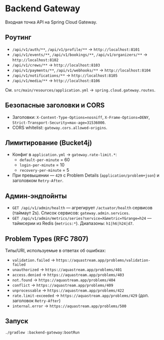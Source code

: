 # Backend Gateway

Входная точка API на Spring Cloud Gateway.

## Роутинг
- `/api/v1/auth/**`, `/api/v1/profile/**` → `http://localhost:8101`
- `/api/v1/events/**`, `/api/v1/bookings/**`, `/api/v1/organizers/**` → `http://localhost:8102`
- `/api/v1/crews/**` → `http://localhost:8103`
- `/api/v1/payments/**`, `/api/v1/webhooks/**` → `http://localhost:8104`
- `/api/v1/notifications/**` → `http://localhost:8105`
- `/api/v1/media/**` → `http://localhost:8106`

См. `src/main/resources/application.yml` → `spring.cloud.gateway.routes`.

## Безопасные заголовки и CORS
- Заголовки: `X-Content-Type-Options=nosniff`, `X-Frame-Options=DENY`, `Strict-Transport-Security=max-age=31536000`.
- CORS whitelist: `gateway.cors.allowed-origins`.

## Лимитирование (Bucket4j)
- Конфиг в `application.yml` → `gateway.rate-limit.*`:
  - `default-per-minute` = 60
  - `login-per-minute` = 10
  - `recovery-per-minute` = 5
- При превышении — `429` с Problem Details (`application/problem+json`) и заголовком `Retry-After`.

## Админ-эндпойнты
- `GET /api/v1/admin/health` — агрегирует `/actuator/health` сервисов (таймаут 2s). Список сервисов: `gateway.admin.services`.
- `GET /api/v1/admin/metrics/series?service=X&metric=Y&range=h24` — таймсерии из Redis (`metrics:*`). Диапазоны: `h1|h6|h24|d7`.

## Problem Types (RFC 7807)
Типы/URI, используемые в ответах об ошибках:
- `validation.failed` → `https://aquastream.app/problems/validation-failed`
- `unauthorized` → `https://aquastream.app/problems/401`
- `access.denied` → `https://aquastream.app/problems/403`
- `not.found` → `https://aquastream.app/problems/404`
- `conflict` → `https://aquastream.app/problems/409`
- `unprocessable` → `https://aquastream.app/problems/422`
- `rate.limit-exceeded` → `https://aquastream.app/problems/429` (доп. заголовок `Retry-After`)
- `internal.error` → `https://aquastream.app/problems/500`

## Запуск
```
./gradlew :backend-gateway:bootRun
```
